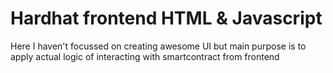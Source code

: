 # Hardhat frontend HTML & Javascript

Here I haven't focussed on creating awesome UI but main purpose is to apply actual logic of interacting with smartcontract from frontend
